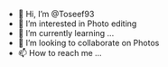 - 👋 Hi, I’m @Toseef93
- 👀 I’m interested in Photo editing 
- 🌱 I’m currently learning ...
- 💞️ I’m looking to collaborate on Photos 
- 📫 How to reach me ...

<!---
Toseef93/Toseef93 is a ✨ special ✨ repository because its `README.md` (this file) appears on your GitHub profile.
You can click the Preview link to take a look at your changes.
--->
